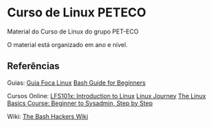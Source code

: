 # Curso de Linux PETECO
Material do Curso de Linux do grupo PET-ECO

O material está organizado em ano e nível.

## Referências

Guias:
[Guia Foca Linux](http://www.guiafoca.org)
[Bash Guide for Beginners](http://tldp.org/LDP/Bash-Beginners-Guide/html/)

Cursos Online:
[LFS101x: Introduction to Linux](https://courses.edx.org/courses/course-v1:LinuxFoundationX+LFS101x+1T2017/)
[Linux Journey](https://linuxjourney.com/)
[The Linux Basics Course: Beginner to Sysadmin, Step by Step](https://www.youtube.com/playlist?list=PLtK75qxsQaMLZSo7KL-PmiRarU7hrpnwK)

Wiki:
[The Bash Hackers Wiki](http://wiki.bash-hackers.org/)
